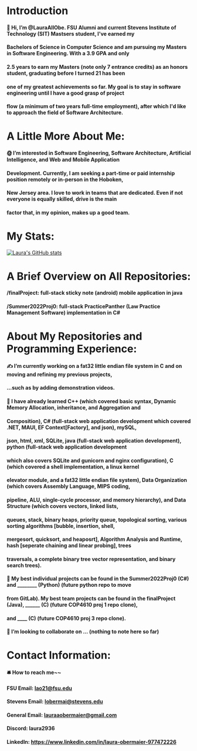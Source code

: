 # Introduction
####    🫡 Hi, I’m @LauraAllObe. FSU Alumni and current Stevens Institute of Technology (SIT) Mastsers student, I've earned my 
####    Bachelors of Science in Computer Science and am pursuing my Masters in Software Engineering. With a 3.9 GPA and only 
####    2.5 years to earn my Masters (note only 7 entrance credits) as an honors student, graduating before I turned 21 has been
####    one of my greatest achievements so far. My goal is to stay in software engineering until I have a good grasp of project 
####    flow (a minimum of two years full-time employment), after which I'd like to approach the field of Software Architecture.
    
# A Little More About Me:
####    🌞 I’m interested in Software Engineering, Software Architecture, Artificial Intelligence, and Web and Mobile Application
####    Development. Currently, I am seeking a part-time or paid internship position remotely or in-person in the Hoboken, 
####    New Jersey area. I love to work in teams that are dedicated. Even if not everyone is equally skilled, drive is the main 
####    factor that, in my opinion, makes up a good team.

# My Stats:
[![Laura's GitHub stats](https://github-readme-stats.vercel.app/api?username=LauraAllObe&theme=rose)](https://github.com/anuraghazra/github-readme-stats)

# A Brief Overview on All Repositories:
####    /finalProject: full-stack sticky note (android) mobile application in java
####    /Summer2022Proj0: full-stack PracticePanther (Law Practice Management Software) implementation in C#
    
# About My Repositories and Programming Experience:
####    ✍️ I’m currently working on a fat32 little endian file system in C and on moving and refining my previous projects, 
####    ...such as by adding demonstration videos.
    
####    📒 I have already learned C++ (which covered basic syntax, Dynamic Memory Allocation, inheritance, and Aggregation and 
####    Composition), C# (full-stack web application development which covered .NET, MAUI, EF Context[Factory], and json), mySQL, 
####    json, html, xml, SQLite, java (full-stack web application development), python (full-stack web application development 
####    which also covers SQLite and gunicorn and nginx configuration), C (which covered a shell implementation, a linux kernel 
####    elevator module, and a fat32 little endian file system), Data Organization (which covers Assembly Language, MIPS coding, 
####    pipeline, ALU, single-cycle processor, and memory hierarchy), and Data Structure (which covers vectors, linked lists, 
####    queues, stack, binary heaps, priority queue, topological sorting, various sorting algorithms [bubble, insertion, shell, 
####    mergesort, quicksort, and heaposrt], Algorithm Analysis and Runtime, hash [seperate chaining and linear probing], trees 
####    traversals, a complete binary tree vector representation, and binary search trees).
    
####    📜 My best individual projects can be found in the Summer2022Proj0 (C#) and ________ (Python) (future python repo to move 
####    from GitLab). My best team projects can be found in the finalProject (Java), ______ (C) (future COP4610 proj 1 repo clone), 
####    and ____ (C) (future COP4610 proj 3 repo clone).
    
####    🤝 I’m looking to collaborate on ... (nothing to note here so far)
    
# Contact Information:
####    🛎️ How to reach me~~
####    FSU Email: lao21@fsu.edu
####    Stevens Email: lobermai@stevens.edu
####    General Email: lauraaobermaier@gmail.com
####    Discord: laura2936
####    LinkedIn: https://www.linkedin.com/in/laura-obermaier-977472226

